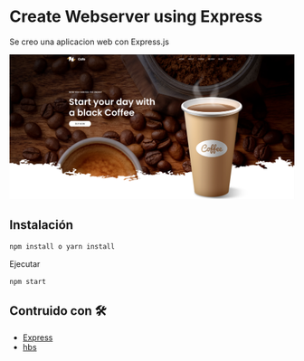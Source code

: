 # Create Webserver using Express
Se creo una aplicacion web con Express.js

<img src="public/landingPage.png">

## Instalación

```bash
npm install o yarn install 
```
Ejecutar
```bash
npm start
```

## Contruido con 🛠️
* [Express](https://expressjs.com/)
* [hbs](https://handlebarsjs.com/)